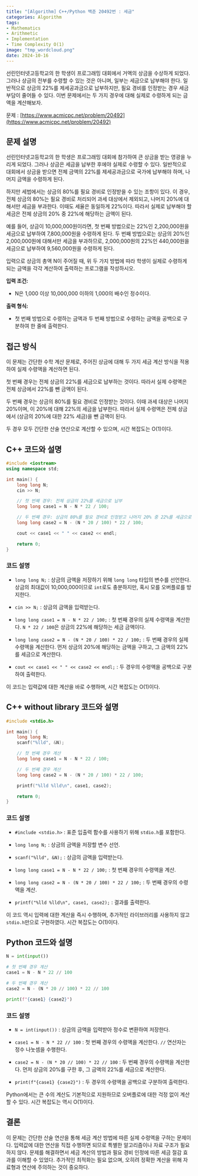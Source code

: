 ```yaml
---
title: "[Algorithm] C++/Python 백준 20492번 : 세금"
categories: Algorithm
tags:
- Mathematics
- Arithmetic
- Implementation
- Time Complexity O(1)
image: "tmp_wordcloud.png"
date: 2024-10-16
---
```


선린인터넷고등학교의 한 학생이 프로그래밍 대회에서 거액의 상금을 수상하게 되었다. 그러나 상금의 전부를 수령할 수 있는 것은 아니며, 일부는 세금으로 납부해야 한다. 일반적으로 상금의 22%를 제세공과금으로 납부하지만, 필요 경비를 인정받는 경우 세금 부담이 줄어들 수 있다. 이번 문제에서는 두 가지 경우에 대해 실제로 수령하게 되는 금액을 계산해보자.

문제 : [https://www.acmicpc.net/problem/20492](https://www.acmicpc.net/problem/20492)

## 문제 설명

선린인터넷고등학교의 한 학생은 프로그래밍 대회에 참가하여 큰 상금을 받는 영광을 누리게 되었다. 그러나 상금은 세금을 납부한 후에야 실제로 수령할 수 있다. 일반적으로 대회에서 상금을 받으면 전체 금액의 22%를 제세공과금으로 국가에 납부해야 하며, 나머지 금액을 수령하게 된다.

하지만 세법에서는 상금의 80%를 필요 경비로 인정받을 수 있는 조항이 있다. 이 경우, 전체 상금의 80%는 필요 경비로 처리되어 과세 대상에서 제외되고, 나머지 20%에 대해서만 세금을 부과한다. 이때도 세율은 동일하게 22%이다. 따라서 실제로 납부해야 할 세금은 전체 상금의 20% 중 22%에 해당하는 금액이 된다.

예를 들어, 상금이 10,000,000원이라면, 첫 번째 방법으로는 22%인 2,200,000원을 세금으로 납부하여 7,800,000원을 수령하게 된다. 두 번째 방법으로는 상금의 20%인 2,000,000원에 대해서만 세금을 부과하므로, 2,000,000원의 22%인 440,000원을 세금으로 납부하여 9,560,000원을 수령하게 된다.

입력으로 상금의 총액 N이 주어질 때, 위 두 가지 방법에 따라 학생이 실제로 수령하게 되는 금액을 각각 계산하여 출력하는 프로그램을 작성하시오.

**입력 조건:**

- N은 1,000 이상 10,000,000 이하의 1,000의 배수인 정수이다.

**출력 형식:**

- 첫 번째 방법으로 수령하는 금액과 두 번째 방법으로 수령하는 금액을 공백으로 구분하여 한 줄에 출력한다.

## 접근 방식

이 문제는 간단한 수학 계산 문제로, 주어진 상금에 대해 두 가지 세금 계산 방식을 적용하여 실제 수령액을 계산하면 된다.

첫 번째 경우는 전체 상금의 22%를 세금으로 납부하는 것이다. 따라서 실제 수령액은 전체 상금에서 22%를 뺀 금액이 된다.

두 번째 경우는 상금의 80%를 필요 경비로 인정받는 것이다. 이때 과세 대상은 나머지 20%이며, 이 20%에 대해 22%의 세금을 납부한다. 따라서 실제 수령액은 전체 상금에서 (상금의 20%에 대한 22% 세금)을 뺀 금액이 된다.

두 경우 모두 간단한 산술 연산으로 계산할 수 있으며, 시간 복잡도는 O(1)이다.

## C++ 코드와 설명

```cpp
#include <iostream>
using namespace std;

int main() {
    long long N;
    cin >> N;

    // 첫 번째 경우: 전체 상금의 22%를 세금으로 납부
    long long case1 = N - N * 22 / 100;

    // 두 번째 경우: 상금의 80%를 필요 경비로 인정받고 나머지 20% 중 22%를 세금으로 납부
    long long case2 = N - (N * 20 / 100) * 22 / 100;

    cout << case1 << " " << case2 << endl;

    return 0;
}
```

### 코드 설명

- `long long N;` : 상금의 금액을 저장하기 위해 `long long` 타입의 변수를 선언한다. 상금의 최대값이 10,000,000이므로 `int`로도 충분하지만, 혹시 모를 오버플로를 방지한다.

- `cin >> N;` : 상금의 금액을 입력받는다.

- `long long case1 = N - N * 22 / 100;` : 첫 번째 경우의 실제 수령액을 계산한다. `N * 22 / 100`은 상금의 22%에 해당하는 세금 금액이다.

- `long long case2 = N - (N * 20 / 100) * 22 / 100;` : 두 번째 경우의 실제 수령액을 계산한다. 먼저 상금의 20%에 해당하는 금액을 구하고, 그 금액의 22%를 세금으로 계산한다.

- `cout << case1 << " " << case2 << endl;` : 두 경우의 수령액을 공백으로 구분하여 출력한다.

이 코드는 입력값에 대한 계산을 바로 수행하며, 시간 복잡도는 O(1)이다.

## C++ without library 코드와 설명

```cpp
#include <stdio.h>

int main() {
    long long N;
    scanf("%lld", &N);

    // 첫 번째 경우 계산
    long long case1 = N - N * 22 / 100;

    // 두 번째 경우 계산
    long long case2 = N - (N * 20 / 100) * 22 / 100;

    printf("%lld %lld\n", case1, case2);

    return 0;
}
```

### 코드 설명

- `#include <stdio.h>` : 표준 입출력 함수를 사용하기 위해 `stdio.h`를 포함한다.

- `long long N;` : 상금의 금액을 저장할 변수 선언.

- `scanf("%lld", &N);` : 상금의 금액을 입력받는다.

- `long long case1 = N - N * 22 / 100;` : 첫 번째 경우의 수령액을 계산.

- `long long case2 = N - (N * 20 / 100) * 22 / 100;` : 두 번째 경우의 수령액을 계산.

- `printf("%lld %lld\n", case1, case2);` : 결과를 출력한다.

이 코드 역시 입력에 대한 계산을 즉시 수행하며, 추가적인 라이브러리를 사용하지 않고 `stdio.h`만으로 구현하였다. 시간 복잡도는 O(1)이다.

## Python 코드와 설명

```python
N = int(input())

# 첫 번째 경우 계산
case1 = N - N * 22 // 100

# 두 번째 경우 계산
case2 = N - (N * 20 // 100) * 22 // 100

print(f"{case1} {case2}")
```

### 코드 설명

- `N = int(input())` : 상금의 금액을 입력받아 정수로 변환하여 저장한다.

- `case1 = N - N * 22 // 100` : 첫 번째 경우의 수령액을 계산한다. `//` 연산자는 정수 나눗셈을 수행한다.

- `case2 = N - (N * 20 // 100) * 22 // 100` : 두 번째 경우의 수령액을 계산한다. 먼저 상금의 20%를 구한 후, 그 금액의 22%를 세금으로 계산한다.

- `print(f"{case1} {case2}")` : 두 경우의 수령액을 공백으로 구분하여 출력한다.

Python에서는 큰 수의 계산도 기본적으로 지원하므로 오버플로에 대한 걱정 없이 계산할 수 있다. 시간 복잡도는 역시 O(1)이다.

## 결론

이 문제는 간단한 산술 연산을 통해 세금 계산 방법에 따른 실제 수령액을 구하는 문제이다. 입력값에 대한 연산을 직접 수행하면 되므로 특별한 알고리즘이나 자료 구조가 필요하지 않다. 문제를 해결하면서 세금 계산의 방법과 필요 경비 인정에 따른 세금 절감 효과를 이해할 수 있었다. 추가적인 최적화는 필요 없으며, 오히려 정확한 계산을 위해 자료형과 연산에 주의하는 것이 중요하다.